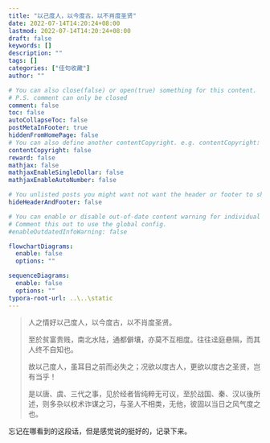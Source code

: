 ```yaml
---
title: "以己度人，以今度古，以不肖度圣贤"
date: 2022-07-14T14:20:24+08:00
lastmod: 2022-07-14T14:20:24+08:00
draft: false
keywords: []
description: ""
tags: []
categories: ["佳句收藏"]
author: ""

# You can also close(false) or open(true) something for this content.
# P.S. comment can only be closed
comment: false
toc: false
autoCollapseToc: false
postMetaInFooter: true
hiddenFromHomePage: false
# You can also define another contentCopyright. e.g. contentCopyright: "This is another copyright."
contentCopyright: false
reward: false
mathjax: false
mathjaxEnableSingleDollar: false
mathjaxEnableAutoNumber: false

# You unlisted posts you might want not want the header or footer to show
hideHeaderAndFooter: false

# You can enable or disable out-of-date content warning for individual post.
# Comment this out to use the global config.
#enableOutdatedInfoWarning: false

flowchartDiagrams:
  enable: false
  options: ""

sequenceDiagrams: 
  enable: false
  options: ""
typora-root-url: ..\..\static
---
```


<!--more-->
> 人之情好以己度人，以今度古，以不肖度圣贤。
> 
> 至於贫富贵贱，南北水陆，通都僻壤，亦莫不互相度。往往迳庭悬隔，而其人终不自知也。
> 
> 故以己度人，虽耳目之前而必失之；况欲以度古人，更欲以度古之圣贤，岂有当乎！
> 
> 是以唐、虞、三代之事，见於经者皆纯粹无可议，至於战国、秦、汉以後所述，则多杂以权术诈谋之习，与圣人不相类，无他，彼固以当日之风气度之也。

 忘记在哪看到的这段话，但是感觉说的挺好的，记录下来。